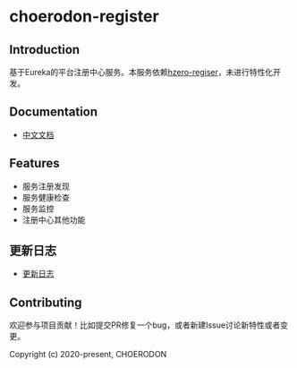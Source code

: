 # choerodon-register

## Introduction
基于Eureka的平台注册中心服务。本服务依赖[hzero-regiser](https://github.com/open-hand/hzero-register.git)，未进行特性化开发。

## Documentation
- [中文文档](http://open.hand-china.com/document-center/doc/application/10031/10156?doc_id=4811)

## Features

- 服务注册发现
- 服务健康检查
- 服务监控
- 注册中心其他功能

## 更新日志

* [更新日志](./CHANGELOG.zh-CN.md)

## Contributing

欢迎参与项目贡献！比如提交PR修复一个bug，或者新建Issue讨论新特性或者变更。

Copyright (c) 2020-present, CHOERODON

